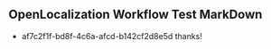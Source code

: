 ## OpenLocalization Workflow Test MarkDown
* af7c2f1f-bd8f-4c6a-afcd-b142cf2d8e5d thanks!

<!--HONumber=Jul16_HO3-->


